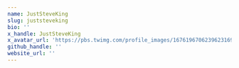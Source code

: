 ```yaml
---
name: JustSteveKing
slug: juststeveking
bio: ''
x_handle: JustSteveKing
x_avatar_url: 'https://pbs.twimg.com/profile_images/1676196706239623169/DGGcaSKv_200x200.jpg'
github_handle: ''
website_url: ''
---
```

